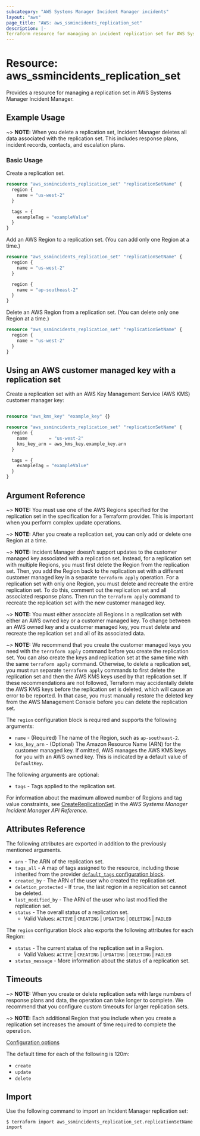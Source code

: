 ```yaml
---
subcategory: "AWS Systems Manager Incident Manager incidents"
layout: "aws"
page_title: "AWS: aws_ssmincidents_replication_set"
description: |-
Terraform resource for managing an incident replication set for AWS Systems Manager Incident Manager.
---
```


# Resource: aws_ssmincidents_replication_set

Provides a resource for managing a replication set in AWS Systems Manager Incident Manager.

## Example Usage

~> **NOTE:** When you delete a replication set, Incident Manager deletes all data associated with the replication set. This includes response plans, incident records, contacts, and escalation plans.

### Basic Usage

Create a replication set.

```terraform
resource "aws_ssmincidents_replication_set" "replicationSetName" {
  region {
    name = "us-west-2"
  }

  tags = {
    exampleTag = "exampleValue"
  }
}
```

Add an AWS Region to a replication set. (You can add only one Region at a time.)

```terraform
resource "aws_ssmincidents_replication_set" "replicationSetName" {
  region {
    name = "us-west-2"
  }

  region {
    name = "ap-southeast-2"
  }
}
```

Delete an AWS Region from a replication set. (You can delete only one Region at a time.)

```terraform
resource "aws_ssmincidents_replication_set" "replicationSetName" {
  region {
    name = "us-west-2"
  }
}
```

## Using an AWS customer managed key with a replication set

Create a replication set with an AWS Key Management Service (AWS KMS) customer manager key:

```terraform

resource "aws_kms_key" "example_key" {}

resource "aws_ssmincidents_replication_set" "replicationSetName" {
  region {
    name        = "us-west-2"
    kms_key_arn = aws_kms_key.example_key.arn
  }

  tags = {
    exampleTag = "exampleValue"
  }
}
```

## Argument Reference

~> **NOTE:** You must use one of the AWS Regions specified for the replication set in the specification for a Terraform provider. This is important when you perform complex update operations.

~> **NOTE:** After you create a replication set, you can only add or delete one Region at a time.

~> **NOTE:** Incident Manager doesn’t support updates to the customer managed key associated with a replication set. Instead, for a replication set with multiple Regions, you must first delete the Region from the replication set. Then, you add the Region back to the replication set with a different customer managed key in a separate `terraform apply` operation. For a replication set with only one Region, you must delete and recreate the entire replication set. To do this, comment out the replication set and all associated response plans. Then run the `terraform apply` command to recreate the replication set with the new customer managed key.

~> **NOTE:** You must either associate all Regions in a replication set with either an AWS owned key or a customer managed key. To change between an AWS owned key and a customer managed key, you must delete and recreate the replication set and all of its associated data.

~> **NOTE:** We recommend that you create the customer managed keys you need with the `terraform apply` command before you create the replication set. You can also create the keys and replication set at the same time with the same `terraform apply` command. Otherwise, to delete a replication set, you must run separate `terraform apply` commands to first delete the replication set and then the AWS KMS keys used by that replication set. If these recommendations are not followed, Terraform may accidentally delete the AWS KMS keys before the replication set is deleted, which will cause an error to be reported. In that case, you must manually restore the deleted key from the AWS Management Console before you can delete the replication set.

The `region` configuration block is required and supports the following arguments:

* `name` - (Required) The name of the Region, such as `ap-southeast-2`.
* `kms_key_arn` - (Optional) The Amazon Resource Name (ARN) for the customer managed key. If omitted, AWS manages the AWS KMS keys for you with an AWS owned key. This is indicated by a default value of `DefaultKey`.

The following arguments are optional:

* `tags` - Tags applied to the replication set.

For information about the maximum allowed number of Regions and tag value constraints, see [CreateReplicationSet](https://docs.aws.amazon.com/incident-manager/latest/APIReference/API_CreateReplicationSet.html) in the *AWS Systems Manager Incident Manager API Reference*.

## Attributes Reference

The following attributes are exported in addition to the previously mentioned arguments.

* `arn` - The ARN of the replication set.
* `tags_all` - A map of tags assigned to the resource, including those inherited from the provider [`default_tags` configuration block](https://registry.terraform.io/providers/hashicorp/aws/latest/docs#default_tags-configuration-block).
* `created_by` - The ARN of the user who created the replication set.
* `deletion_protected` - If `true`, the last region in a replication set cannot be deleted.
* `last_modified_by` - The ARN of the user who last modified the replication set.
* `status` - The overall status of a replication set.
    * Valid Values: `ACTIVE` | `CREATING` | `UPDATING` | `DELETING` | `FAILED`

The `region` configuration block also exports the following attributes for each Region:

* `status` - The current status of the replication set in a Region.
    * Valid Values: `ACTIVE` | `CREATING` | `UPDATING` | `DELETING` | `FAILED`
* `status_message` - More information about the status of a replication set.

## Timeouts

~> **NOTE:** When you create or delete replication sets with large numbers of response plans and data, the operation can take longer to complete. We recommend that you configure custom timeouts for larger replication sets.

~> **NOTE:** Each additional Region that you include when you create a replication set increases the amount of time required to complete the operation.

[Configuration options](https://developer.hashicorp.com/terraform/language/resources/syntax#operation-timeouts)

The default time for each of the following is 120m:

* `create`
* `update`
* `delete`

## Import

Use the following command to import an Incident Manager replication set:

```
$ terraform import aws_ssmincidents_replication_set.replicationSetName import
```
